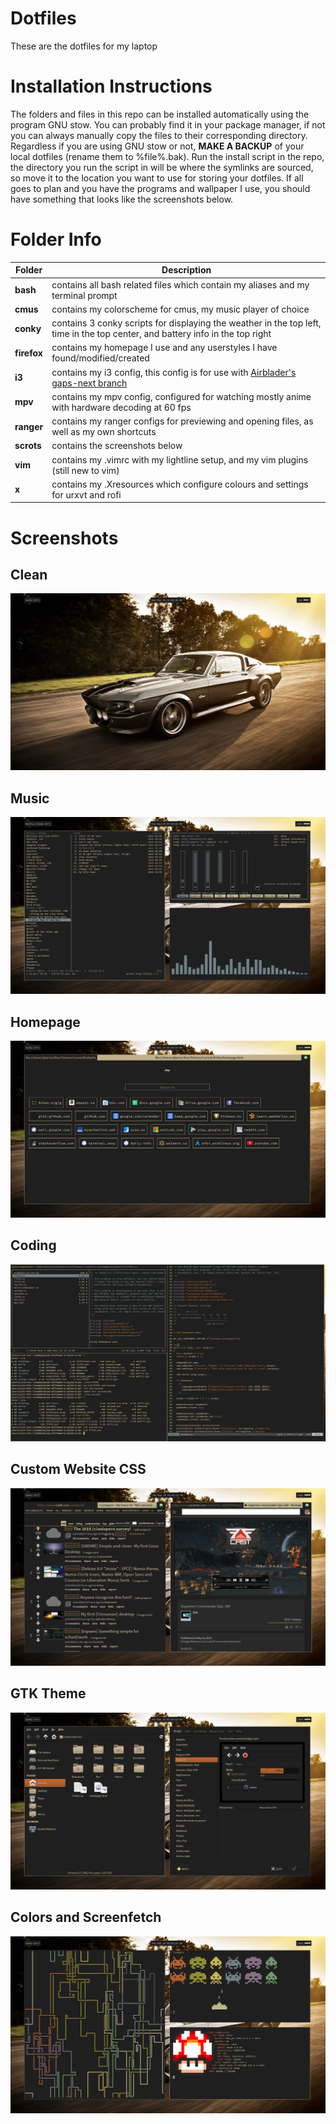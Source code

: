 # Dotfiles
These are the dotfiles for my laptop

Installation Instructions
=========================
The folders and files in this repo can be installed automatically using the program GNU stow. You can probably find it in your package manager, if not you can always manually copy the files to their corresponding directory. Regardless if you are using GNU stow or not, **MAKE A BACKUP** of your local dotfiles (rename them to %file%.bak). Run the install script in the repo, the directory you run the script in will be where the symlinks are sourced, so move it to the location you want to use for storing your dotfiles. If all goes to plan and you have the programs and wallpaper I use, you should have something that looks like the screenshots below.

Folder Info
===========
|Folder|Description|
|------|-----------|
|**bash**| contains all bash related files which contain my aliases and my terminal prompt|
|**cmus**| contains my colorscheme for cmus, my music player of choice|
|**conky**| contains 3 conky scripts for displaying the weather in the top left, time in the top center, and battery info in the top right|
|**firefox**| contains my homepage I use and any userstyles I have found/modified/created|
|**i3**| contains my i3 config, this config is for use with [Airblader's gaps-next branch](https://github.com/Airblader/i3)|
|**mpv**| contains my mpv config, configured for watching mostly anime with hardware decoding at 60 fps|
|**ranger**| contains my ranger configs for previewing and opening files, as well as my own shortcuts|
|**scrots**| contains the screenshots below|
|**vim**| contains my .vimrc with my lightline setup, and my vim plugins (still new to vim)|
|**x**| contains my .Xresources which configure colours and settings for urxvt and rofi|

Screenshots
===========
Clean
-----
![clean](https://raw.githubusercontent.com/CarloBarraco/Dotfiles/master/scrots/clean.png)

Music
-----
![music](https://raw.githubusercontent.com/CarloBarraco/Dotfiles/master/scrots/music.png)

Homepage
--------
![homepage](https://raw.githubusercontent.com/CarloBarraco/Dotfiles/master/scrots/homepage.png)

Coding
------
![coding](https://raw.githubusercontent.com/CarloBarraco/Dotfiles/master/scrots/coding.png)

Custom Website CSS
------------------
![custom-pages](https://raw.githubusercontent.com/CarloBarraco/Dotfiles/master/scrots/custom-pages.png)

GTK Theme
---------
![gtk](https://raw.githubusercontent.com/CarloBarraco/Dotfiles/master/scrots/gtk.png)

Colors and Screenfetch
----------------------
![colors](https://raw.githubusercontent.com/CarloBarraco/Dotfiles/master/scrots/colors.png)
